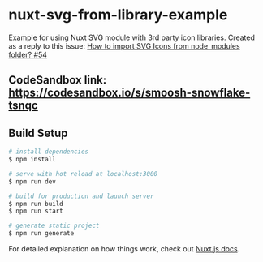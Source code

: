 # nuxt-svg-from-library-example

Example for using Nuxt SVG module with 3rd party icon libraries. Created as a reply to this issue: [How to import SVG Icons from node_modules folder? #54](https://github.com/nuxt-community/svg-module/issues/54)

## CodeSandbox link: https://codesandbox.io/s/smoosh-snowflake-tsnqc

## Build Setup

```bash
# install dependencies
$ npm install

# serve with hot reload at localhost:3000
$ npm run dev

# build for production and launch server
$ npm run build
$ npm run start

# generate static project
$ npm run generate
```

For detailed explanation on how things work, check out [Nuxt.js docs](https://nuxtjs.org).
